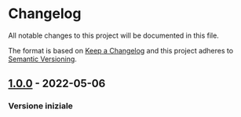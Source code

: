 # Changelog

All notable changes to this project will be documented in this file.

The format is based on [Keep a Changelog](http://keepachangelog.com/en/1.0.0/)
and this project adheres to [Semantic Versioning](http://semver.org/spec/v2.0.0.html).

## [1.0.0](https://github.com/regione-piemonte/apisan/releases/tag/1.0.0) - 2022-05-06

### Versione iniziale
